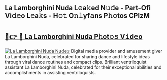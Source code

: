 ## La Lamborghini Nuda L𝚎a𝚔ed N𝚞𝚍e - Part-Ofi Vi𝚍𝚎o L𝚎a𝚔s - H𝚘𝚝 O𝚗𝚕yf𝚊ns P𝚑𝚘tos CPlzM

# <h2><a href="http://kf39ag2.oniu.top/?m=La+Lamborghini+Nuda">🔗👉 🔴 La Lamborghini Nuda P𝚑ot𝚘𝚜 V𝚒d𝚎o</a></h2>

[![La Lamborghini Nuda Nu𝚍e𝚜](https://i.imgur.com/0qMVB7G.gif)](http://kf39ag2.oniu.top/?m=La+Lamborghini+Nuda)
Digital media provider and amusement giver La Lamborghini Nuda, celebrated for sharing dance and lifestyle ideas through viral dance routines and compact clips. Brilliant ventriloquist assistant La Lamborghini Nuda, celebrated for their exceptional abilities and accomplishments in assisting ventriloquists.  
